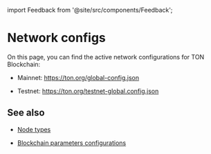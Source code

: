 import Feedback from '@site/src/components/Feedback';

# Network configs

On this page, you can find the active network configurations for TON Blockchain:

- Mainnet: https://ton.org/global-config.json

- Testnet: https://ton.org/testnet-global.config.json

## See also

- [Node types](/v3/documentation/infra/nodes/node-types)

- [Blockchain parameters configurations](/v3/documentation/network/configs/blockchain-configs)
  <Feedback />

